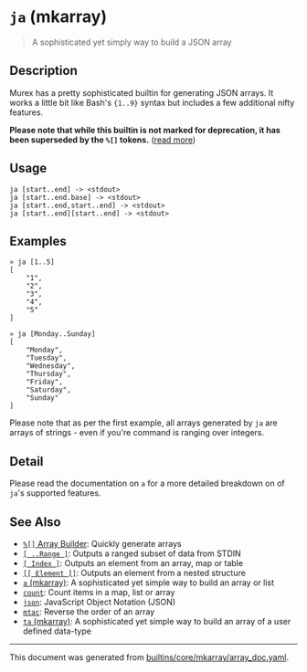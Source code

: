 # `ja` (mkarray)

> A sophisticated yet simply way to build a JSON array

## Description

Murex has a pretty sophisticated builtin for generating JSON arrays.
It works a little bit like Bash's `{1..9}` syntax but includes a few
additional nifty features.

**Please note that while this builtin is not marked for deprecation, it has
been superseded by the `%[]` tokens.** ([read more](../parser/create-array.md))

## Usage

```
ja [start..end] -> <stdout>
ja [start..end.base] -> <stdout>
ja [start..end,start..end] -> <stdout>
ja [start..end][start..end] -> <stdout>
```

## Examples

```
» ja [1..5]
[
    "1",
    "2",
    "3",
    "4",
    "5"
]
```

```
» ja [Monday..Sunday]
[
    "Monday",
    "Tuesday",
    "Wednesday",
    "Thursday",
    "Friday",
    "Saturday",
    "Sunday"
]
```

Please note that as per the first example, all arrays generated by `ja` are
arrays of strings - even if you're command is ranging over integers.

## Detail

Please read the documentation on `a` for a more detailed breakdown on of
`ja`'s supported features.

## See Also

* [`%[]` Array Builder](../parser/create-array.md):
  Quickly generate arrays
* [`[ ..Range ]`](../parser/range.md):
  Outputs a ranged subset of data from STDIN
* [`[ Index ]`](../parser/item-index.md):
  Outputs an element from an array, map or table
* [`[[ Element ]]`](../parser/element.md):
  Outputs an element from a nested structure
* [`a` (mkarray)](../commands/a.md):
  A sophisticated yet simple way to build an array or list
* [`count`](../commands/count.md):
  Count items in a map, list or array
* [`json`](../types/json.md):
  JavaScript Object Notation (JSON)
* [`mtac`](../commands/mtac.md):
  Reverse the order of an array
* [`ta` (mkarray)](../commands/ta.md):
  A sophisticated yet simple way to build an array of a user defined data-type

<hr/>

This document was generated from [builtins/core/mkarray/array_doc.yaml](https://github.com/lmorg/murex/blob/master/builtins/core/mkarray/array_doc.yaml).